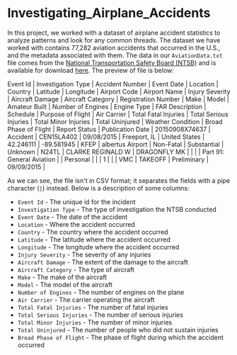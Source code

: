 # Investigating_Airplane_Accidents
In this project, we worked with a dataset of airplane accident statistics to analyze patterns and look for any common threads. The dataset we have worked with contains 77,282 aviation accidents that occurred in the U.S., and the metadata associated with them. The data in our `AviationData.txt` file comes from the [National Transportation Safety Board (NTSB)](http://www.ntsb.gov/Pages/default.aspx) and is available for download [here](http://catalog.data.gov/dataset/aviation-data-and-documentation-from-the-ntsb-accident-database-system-05748/resource/4b1e95fe-91a7-4112-85fa-424d2672a906). The preview of file is below:

Event Id | Investigation Type | Accident Number | Event Date | Location | Country | Latitude | Longitude | Airport Code | Airport Name | Injury Severity | Aircraft Damage | Aircraft Category | Registration Number | Make | Model | Amateur Built | Number of Engines | Engine Type | FAR Description | Schedule | Purpose of Flight | Air Carrier | Total Fatal Injuries | Total Serious Injuries | Total Minor Injuries | Total Uninjured | Weather Condition | Broad Phase of Flight | Report Status | Publication Date | 20150908X74637 | Accident | CEN15LA402 | 09/08/2015 | Freeport, IL | United States | 42.246111 | -89.581945 | KFEP | albertus Airport | Non-Fatal | Substantial | Unknown | N24TL | CLARKE REGINALD W | DRAGONFLY MK | | | | Part 91: General Aviation | | Personal | | | 1 | | | VMC | TAKEOFF | Preliminary | 09/09/2015 |

As we can see, the file isn't in CSV format; it separates the fields with a pipe character (`|`) instead. Below is a description of some columns:

- `Event Id` - The unique id for the incident
- `Investigation Type` - The type of investigation the NTSB conducted
- `Event Date` - The date of the accident
- `Location` - Where the accident occurred
- `Country` - The country where the accident occurred
- `Latitude` - The latitude where the accident occurred
- `Longitude` - The longitude where the accident occurred
- `Injury Severity` - The severity of any injuries
- `Aircraft Damage` - The extent of the damage to the aircraft
- `Aircraft Category` - The type of aircraft
- `Make` - The make of the aircraft
- `Model` - The model of the aircraft
- `Number of Engines` - The number of engines on the plane
- `Air Carrier` - The carrier operating the aircraft
- `Total Fatal Injuries` - The number of fatal injuries
- `Total Serious Injuries` - The number of serious injuries
- `Total Minor Injuries` - The number of minor injuries
- `Total Uninjured` - The number of people who did not sustain injuries
- `Broad Phase of Flight` - The phase of flight during which the accident occurred
